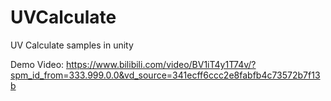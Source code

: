 # UVCalculate

UV Calculate samples in unity

Demo Video:
https://www.bilibili.com/video/BV1iT4y1T74v/?spm_id_from=333.999.0.0&vd_source=341ecff6ccc2e8fabfb4c73572b7f13b
